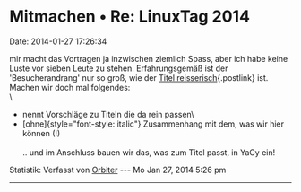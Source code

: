 Mitmachen • Re: LinuxTag 2014
=============================

Date: 2014-01-27 17:26:34

mir macht das Vortragen ja inzwischen ziemlich Spass, aber ich habe
keine Luste vor sieben Leute zu stehen. Erfahrungsgemäß ist der
\'Besucherandrang\' nur so groß, wie der [Titel
reisserisch](http://media.ccc.de/browse/conferences/camp2011/cccamp11-4488-steal_everything_kill_everyone_cause_financial_ruin-en.html){.postlink}
ist. Machen wir doch mal folgendes:\
\
- nennt Vorschläge zu Titeln die da rein passen\
- [ohne]{style="font-style: italic"} Zusammenhang mit dem, was wir hier
können (!)\
\
.. und im Anschluss bauen wir das, was zum Titel passt, in YaCy ein!

Statistik: Verfasst von
[Orbiter](http://forum.yacy-websuche.de/memberlist.php?mode=viewprofile&u=2)
--- Mo Jan 27, 2014 5:26 pm

------------------------------------------------------------------------
